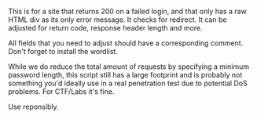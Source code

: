 This is for a site that returns 200 on a failed login, and that only has a raw HTML div as its only error message. It checks for redirect. It can be adjusted for return code, response header length and more.

All fields that you need to adjust should have a corresponding comment. Don't forget to install the wordlist. 

While we do reduce the total amount of requests by specifying a minimum password length, this script still has a large footprint and is probably not something you'd ideally use in a real penetration test due to potential DoS problems. For CTF/Labs it's fine.

Use reponsibly.

